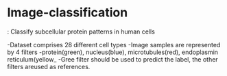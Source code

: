 # Image-classification
: Classify subcellular protein patterns in human cells

-Dataset comprises 28 different cell types
-Image samples are represented by 4 filters
-protein(green), nucleus(blue), microtubules(red), endoplasmin reticulum(yellow_
-Gree filter should be used to predict the label, the other filters areused as references.
